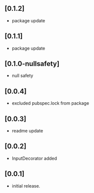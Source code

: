 ## [0.1.2]

* package update

## [0.1.1]

* package update

## [0.1.0-nullsafety]

* null safety

## [0.0.4]

* excluded pubspec.lock from package

## [0.0.3]

* readme update

## [0.0.2]

* InputDecorator added

## [0.0.1]

* initial release.
